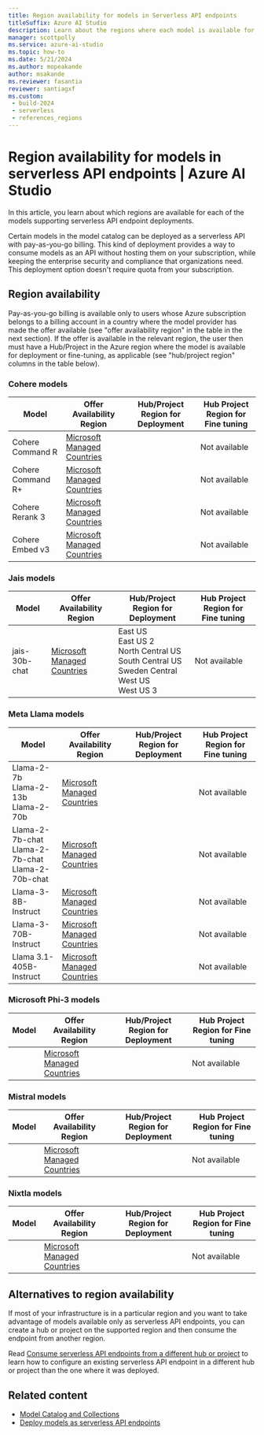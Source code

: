 ```yaml
---
title: Region availability for models in Serverless API endpoints
titleSuffix: Azure AI Studio
description: Learn about the regions where each model is available for deployment in serverless API endpoints.
manager: scottpolly
ms.service: azure-ai-studio
ms.topic: how-to
ms.date: 5/21/2024
ms.author: mopeakande
author: msakande
ms.reviewer: fasantia
reviewer: santiagxf
ms.custom: 
 - build-2024
 - serverless
 - references_regions
---
```


# Region availability for models in serverless API endpoints | Azure AI Studio

In this article, you learn about which regions are available for each of the models supporting serverless API endpoint deployments.

Certain models in the model catalog can be deployed as a serverless API with pay-as-you-go billing. This kind of deployment provides a way to consume models as an API without hosting them on your subscription, while keeping the enterprise security and compliance that organizations need. This deployment option doesn't require quota from your subscription.

## Region availability

Pay-as-you-go billing is available only to users whose Azure subscription belongs to a billing account in a country where the model provider has made the offer available (see "offer availability region" in the table in the next section). If the offer is available in the relevant region, the user then must have a Hub/Project in the Azure region where the model is available for deployment or fine-tuning, as applicable (see "hub/project region" columns in the table below).

### Cohere models


|Model   |Offer Availability Region  | Hub/Project Region for Deployment  |Hub Project Region for Fine tuning  |
|---------|---------|---------|---------|
|Cohere Command R      | [Microsoft Managed Countries](/partner-center/marketplace/tax-details-marketplace#microsoft-managed-countriesregions)    |        | Not available        |
|Cohere Command R+     |  [Microsoft Managed Countries](/partner-center/marketplace/tax-details-marketplace#microsoft-managed-countriesregions) |  | Not available        |
|Cohere Rerank 3     |  [Microsoft Managed Countries](/partner-center/marketplace/tax-details-marketplace#microsoft-managed-countriesregions) |    |  Not available       |
|Cohere Embed v3    |  [Microsoft Managed Countries](/partner-center/marketplace/tax-details-marketplace#microsoft-managed-countriesregions)  |    |  Not available       |



### Jais models

|Model  |Offer Availability Region  | Hub/Project Region for Deployment  | Hub Project Region for Fine tuning  |
|---------|---------|---------|---------|
| jais-30b-chat    |   [Microsoft Managed Countries](/partner-center/marketplace/tax-details-marketplace#microsoft-managed-countriesregions)     |East US <br> East US 2 <br> North Central US <br> South Central US <br> Sweden Central <br> West US <br> West US 3   |  Not available       |

### Meta Llama models

|Model  |Offer Availability Region  | Hub/Project Region for Deployment  | Hub Project Region for Fine tuning  |
|---------|---------|---------|---------|
Llama-2-7b <br> Llama-2-13b <br> Llama-2-70b     |   [Microsoft Managed Countries](/partner-center/marketplace/tax-details-marketplace#microsoft-managed-countriesregions)     |     |  Not available       |
Llama-2-7b-chat <br> Llama-2-7b-chat <br> Llama-2-70b-chat    | [Microsoft Managed Countries](/partner-center/marketplace/tax-details-marketplace#microsoft-managed-countriesregions)    |   | Not available   |
 Llama-3-8B-Instruct   | [Microsoft Managed Countries](/partner-center/marketplace/tax-details-marketplace#microsoft-managed-countriesregions)    |   |  Not available  |
Llama-3-70B-Instruct     | [Microsoft Managed Countries](/partner-center/marketplace/tax-details-marketplace#microsoft-managed-countriesregions)    |    |   Not available  |
Llama 3.1-405B-Instruct  | [Microsoft Managed Countries](/partner-center/marketplace/tax-details-marketplace#microsoft-managed-countriesregions)    |     |   Not available  |



### Microsoft Phi-3 models

|Model  |Offer Availability Region  | Hub/Project Region for Deployment  | Hub Project Region for Fine tuning  |
|---------|---------|---------|---------|
|     |   [Microsoft Managed Countries](/partner-center/marketplace/tax-details-marketplace#microsoft-managed-countriesregions)     |     |  Not available       |

### Mistral models

|Model  |Offer Availability Region  | Hub/Project Region for Deployment  | Hub Project Region for Fine tuning  |
|---------|---------|---------|---------|
|     |   [Microsoft Managed Countries](/partner-center/marketplace/tax-details-marketplace#microsoft-managed-countriesregions)     |        |  Not available       |


### Nixtla models

|Model  |Offer Availability Region  | Hub/Project Region for Deployment  | Hub Project Region for Fine tuning  |
|---------|---------|---------|---------|
|     |   [Microsoft Managed Countries](/partner-center/marketplace/tax-details-marketplace#microsoft-managed-countriesregions)     |        |  Not available       |







## Alternatives to region availability

If most of your infrastructure is in a particular region and you want to take advantage of models available only as serverless API endpoints, you can create a hub or project on the supported region and then consume the endpoint from another region. 

Read [Consume serverless API endpoints from a different hub or project](deploy-models-serverless-connect.md) to learn how to configure an existing serverless API endpoint in a different hub or project than the one where it was deployed.

## Related content

- [Model Catalog and Collections](model-catalog.md)
- [Deploy models as serverless API endpoints](deploy-models-serverless.md)


